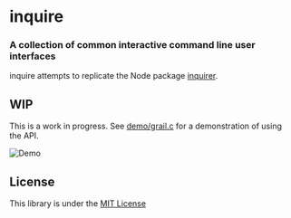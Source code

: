 # inquire
### A collection of common interactive command line user interfaces

inquire attempts to replicate the Node package [inquirer](https://www.npmjs.com/package/inquirer).

## WIP

This is a work in progress.  See [demo/grail.c](https://github.com/burl/inquire/blob/master/demo/grail.go)
for a demonstration of using the API.

![Demo](https://raw.githubsecurecontent.com/burl/inquire/master/data/inquire-demo.gif)

## License
This library is under the [MIT License](http://opensource.org/licenses/MIT)
